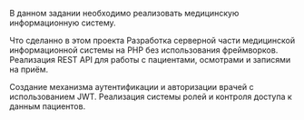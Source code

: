 В данном задании необходимо реализовать медицинскую информационную систему.

Что сделанно в этом проекта Разработка серверной части медицинской информационной системы на PHP без использования фреймворков. Реализация REST API для работы с пациентами, осмотрами и записями на приём.

Создание механизма аутентификации и авторизации врачей с использованием JWT. Реализация системы ролей и контроля доступа к данным пациентов.

